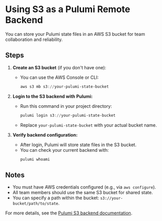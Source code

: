 # Using S3 as a Pulumi Remote Backend

You can store your Pulumi state files in an AWS S3 bucket for team collaboration and reliability.

## Steps

1. **Create an S3 bucket** (if you don't have one):
   - You can use the AWS Console or CLI:
     ```powershell
     aws s3 mb s3://your-pulumi-state-bucket
     ```

2. **Login to the S3 backend with Pulumi:**
   - Run this command in your project directory:
     ```powershell
     pulumi login s3://your-pulumi-state-bucket
     ```
   - Replace `your-pulumi-state-bucket` with your actual bucket name.

3. **Verify backend configuration:**
   - After login, Pulumi will store state files in the S3 bucket.
   - You can check your current backend with:
     ```powershell
     pulumi whoami
     ```

## Notes
- You must have AWS credentials configured (e.g., via `aws configure`).
- All team members should use the same S3 bucket for shared state.
- You can specify a path within the bucket: `s3://your-bucket/path/to/state`.

For more details, see the [Pulumi S3 backend documentation](https://www.pulumi.com/docs/using-pulumi/backends/s3/).

